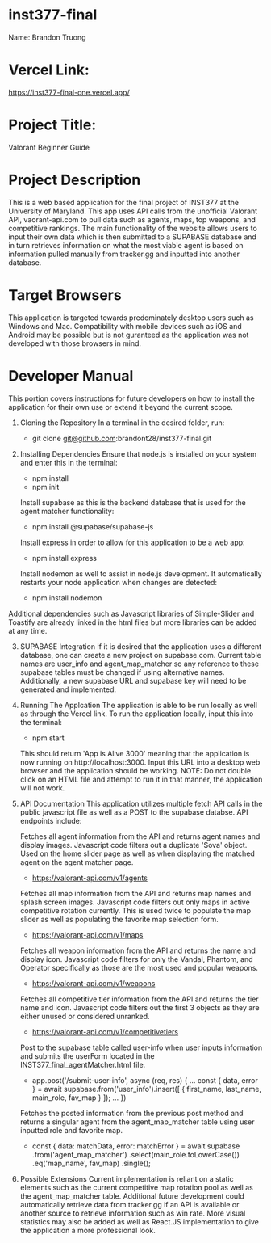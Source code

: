 # inst377-final

Name: Brandon Truong

# Vercel Link:

https://inst377-final-one.vercel.app/

# Project Title:

Valorant Beginner Guide

# Project Description

This is a web based application for the final project of INST377 at the University of Maryland. This app uses API calls from the unofficial Valorant API, vaorant-api.com to pull data such as agents, maps, top weapons, and competitive rankings. The main functionality of the website allows users to input their own data which is then submitted to a SUPABASE database and in turn retrieves information on what the most viable agent is based on information pulled manually from tracker.gg and inputted into another database.

# Target Browsers

This application is targeted towards predominately desktop users such as Windows and Mac. Compatibility with mobile devices such as iOS and Android may be possible but is not guranteed as the application was not developed with those browsers in mind.

# Developer Manual

This portion covers instructions for future developers on how to install the application for their own use or extend it beyond the current scope.

1. Cloning the Repository
   In a terminal in the desired folder, run:

   - git clone git@github.com:brandont28/inst377-final.git

2. Installing Dependencies
   Ensure that node.js is installed on your system and enter this in the terminal:

   - npm install
   - npm init

   Install supabase as this is the backend database that is used for the agent matcher functionality:

   - npm install @supabase/supabase-js

   Install express in order to allow for this application to be a web app:

   - npm install express

   Install nodemon as well to assist in node.js development. It automatically restarts your node application when changes are detected:

   - npm install nodemon

Additional dependencies such as Javascript libraries of Simple-Slider and Toastify are already linked in the html files but more libraries can be added at any time.

3. SUPABASE Integration
   If it is desired that the application uses a different database, one can create a new project on supabase.com. Current table names are user_info and agent_map_matcher so any reference to these supabase tables must be changed if using alternative names. Additionally, a new supabase URL and supabase key will need to be generated and implemented.

4. Running The Applcation
   The application is able to be run locally as well as through the Vercel link. To run the application locally, input this into the terminal:

   - npm start

   This should return 'App is Alive 3000' meaning that the application is now running on http://localhost:3000. Input this URL into a desktop web browser and the application should be working.
   NOTE: Do not double click on an HTML file and attempt to run it in that manner, the application will not work.

5. API Documentation
   This application utilizes multiple fetch API calls in the public javascript file as well as a POST to the supabase databse. API endpoints include:

   Fetches all agent information from the API and returns agent names and display images. Javascript code filters out a duplicate 'Sova' object. Used on the home slider page as well as when displaying the matched agent on the agent matcher page.

   - https://valorant-api.com/v1/agents

   Fetches all map information from the API and returns map names and splash screen images. Javascript code filters out only maps in active competitive rotation currently. This is used twice to populate the map slider as well as populating the favorite map selection form.

   - https://valorant-api.com/v1/maps

   Fetches all weapon information from the API and returns the name and display icon. Javascript code filters for only the Vandal, Phantom, and Operator specifically as those are the most used and popular weapons.

   - https://valorant-api.com/v1/weapons

   Fetches all competitive tier information from the API and returns the tier name and icon. Javascript code filters out the first 3 objects as they are either unused or considered unranked.

   - https://valorant-api.com/v1/competitivetiers

   Post to the supabase table called user-info when user inputs information and submits the userForm located in the INST377_final_agentMatcher.html file.

   - app.post('/submit-user-info', async (req, res) {
     ...
     const { data, error } = await supabase.from('user_info').insert([
     { first_name, last_name, main_role, fav_map }
     ]);
     ...
     })

   Fetches the posted information from the previous post method and returns a singular agent from the agent_map_matcher table using user inputted role and favorite map.

   - const { data: matchData, error: matchError } = await supabase
     .from('agent_map_matcher')
     .select(main_role.toLowerCase())
     .eq('map_name', fav_map)
     .single();

6. Possible Extensions
   Current implementation is reliant on a static elements such as the current competitive map rotation pool as well as the agent_map_matcher table. Additional future development could automatically retrieve data from tracker.gg if an API is available or another source to retrieve information such as win rate. More visual statistics may also be added as well as React.JS implementation to give the application a more professional look.
